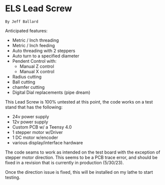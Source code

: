 # ELS Lead Screw
    By Jeff Ballard

Anticipated features:
  - Metric / Inch threading
  - Metric / Inch feeding
  - Auto threading with 2 steppers
  - Auto turn to a specified diameter
  - Pendent Control with:
    - Manual Z control
    - Manual X control
  - Radius cutting
  - Ball cutting
  - chamfer cutting
  - Digital Dial replacements (pipe dream)


This Lead Screw is 100% untested at this point, the code works on a test stand that has the following:
  - 24v power supply
  - 12v power supply
  - Custom PCB w/ a Teensy 4.0
  - 1 stepper motor w/Driver
  - 1 DC motor w/encoder
  - various display/interface hardware

The code seams to work as intended on the test board with the exception of stepper motor direction.  This seems to be a PCB trace error, and should be fixed in a revision that is currently in production (5/30/23).

Once the direction issue is fixed, this will be installed on my lathe to start testing.
